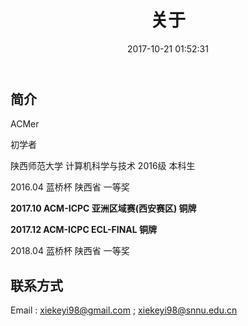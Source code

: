 ﻿---
title: 关于 
date: 2017-10-21 01:52:31
comments: true
---

## 简介
ACMer

初学者

陕西师范大学 计算机科学与技术 2016级 本科生

2016.04 蓝桥杯 陕西省 一等奖

**2017.10 ACM-ICPC 亚洲区域赛(西安赛区) 铜牌**

**2017.12 ACM-ICPC ECL-FINAL 铜牌**

2018.04 蓝桥杯 陕西省 一等奖


## 联系方式

Email : xiekeyi98@gmail.com ; xiekeyi98@snnu.edu.cn


